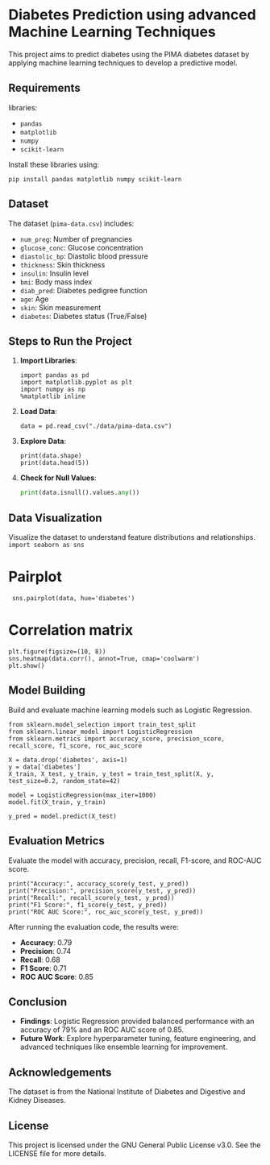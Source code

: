 # Diabetes Prediction using advanced Machine Learning Techniques

This project aims to predict diabetes using the PIMA diabetes dataset by applying machine learning techniques to develop a predictive model.

## Requirements
libraries:
- `pandas`
- `matplotlib`
- `numpy`
- `scikit-learn`

Install these libraries using:
```
pip install pandas matplotlib numpy scikit-learn
```
## Dataset
The dataset (`pima-data.csv`) includes:
- `num_preg`: Number of pregnancies
- `glucose_conc`: Glucose concentration
- `diastolic_bp`: Diastolic blood pressure
- `thickness`: Skin thickness
- `insulin`: Insulin level
- `bmi`: Body mass index
- `diab_pred`: Diabetes pedigree function
- `age`: Age
- `skin`: Skin measurement
- `diabetes`:
 Diabetes status (True/False)

## Steps to Run the Project
1. **Import Libraries**:
    ```
    import pandas as pd
    import matplotlib.pyplot as plt
    import numpy as np
    %matplotlib inline
    ```
2. **Load Data**:
    ```
    data = pd.read_csv("./data/pima-data.csv")
    ```
3. **Explore Data**:
    ```
    print(data.shape)
    print(data.head(5))
    ```
4. **Check for Null Values**:
    ```python
    print(data.isnull().values.any())
    ```

## Data Visualization
Visualize the dataset to understand feature distributions and relationships.
``` import seaborn as sns ```
# Pairplot
``` sns.pairplot(data, hue='diabetes')```
# Correlation matrix
```
plt.figure(figsize=(10, 8))
sns.heatmap(data.corr(), annot=True, cmap='coolwarm')
plt.show()
```
## Model Building
Build and evaluate machine learning models such as Logistic Regression.
```
from sklearn.model_selection import train_test_split
from sklearn.linear_model import LogisticRegression
from sklearn.metrics import accuracy_score, precision_score, recall_score, f1_score, roc_auc_score

X = data.drop('diabetes', axis=1)
y = data['diabetes']
X_train, X_test, y_train, y_test = train_test_split(X, y, test_size=0.2, random_state=42)

model = LogisticRegression(max_iter=1000)
model.fit(X_train, y_train)

y_pred = model.predict(X_test)
```

## Evaluation Metrics
Evaluate the model with accuracy, precision, recall, F1-score, and ROC-AUC score.
```
print("Accuracy:", accuracy_score(y_test, y_pred))
print("Precision:", precision_score(y_test, y_pred))
print("Recall:", recall_score(y_test, y_pred))
print("F1 Score:", f1_score(y_test, y_pred))
print("ROC AUC Score:", roc_auc_score(y_test, y_pred))
```

After running the evaluation code, the results were:
- **Accuracy**: 0.79
- **Precision**: 0.74
- **Recall**: 0.68
- **F1 Score**: 0.71
- **ROC AUC Score**: 0.85

## Conclusion
- **Findings**: Logistic Regression provided balanced performance with an accuracy of 79% and an ROC AUC score of 0.85.
- **Future Work**: Explore hyperparameter tuning, feature engineering, and advanced techniques like ensemble learning for improvement.

## Acknowledgements
The dataset is from the National Institute of Diabetes and Digestive and Kidney Diseases.

## License
This project is licensed under the GNU General Public License v3.0. See the LICENSE file for more details.
